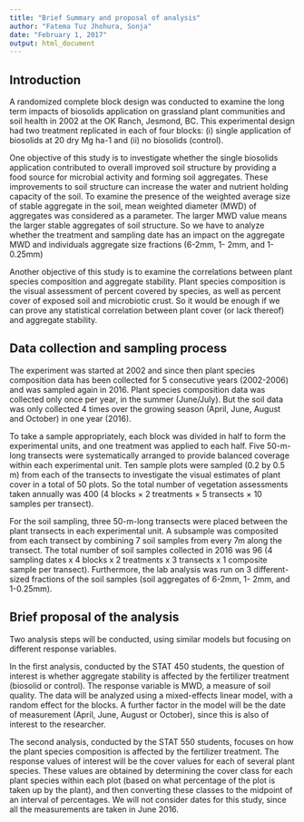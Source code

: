 ```yaml
---
title: "Brief Summary and proposal of analysis"
author: "Fatema Tuz Jhohura, Sonja"
date: "February 1, 2017"
output: html_document
---
```


## Introduction

A randomized complete block design was conducted to examine the long term impacts of biosolids application on grassland plant communities and soil health in 2002 at the OK Ranch, Jesmond, BC. This experimental design had two treatment replicated in each of four blocks: (i) single application of biosolids at 20 dry Mg ha-1 and (ii) no biosolids (control). 

One objective of this study is to investigate whether the single biosolids application contributed to overall improved soil structure by providing a food source for microbial activity and forming soil aggregates. These improvements to soil structure can increase the water and nutrient holding capacity of the soil. To examine the presence of the weighted average size of stable aggregate in the soil, mean weighted diameter (MWD) of aggregates was considered as a parameter. The larger MWD value means the larger stable aggregates of soil structure. So we have to analyze whether the treatment and sampling date has an impact on the aggregate MWD and individuals aggregate size fractions (6-2mm, 1- 2mm, and 1-0.25mm)

Another objective of this study is to examine the correlations between plant species composition and aggregate stability. Plant species composition is the visual assessment of percent covered by species, as well as percent cover of exposed soil and microbiotic crust. So it would be enough if we can prove any statistical correlation between plant cover (or lack thereof) and aggregate stability.


## Data collection and sampling process

The experiment was started at 2002 and since then plant species composition data has been collected for 5 consecutive years (2002-2006) and was sampled again in 2016. Plant species composition data was collected only once per year, in the summer (June/July). But the soil data was only collected 4 times over the growing season (April, June, August and October) in one year (2016).

To take a sample appropriately, each block was divided in half to form the experimental units, and one treatment was applied to each half. Five 50-m-long transects were systematically arranged to provide balanced coverage within each experimental unit. Ten sample plots were sampled (0.2 by 0.5 m) from each of the transects to investigate the visual estimates of plant cover in a total of 50 plots. So the total number of vegetation assessments taken annually was 400 (4 blocks × 2 treatments × 5 transects × 10 samples per transect).

For the soil sampling, three 50-m-long transects were placed between the plant transects in each experimental unit. A subsample was composited from each transect by combining 7 soil samples from every 7m along the transect. The total number of soil samples collected in 2016 was 96 (4 sampling dates x 4 blocks x 2 treatments x 3 transects x 1 composite sample per transect). Furthermore, the lab analysis was run on 3 different-sized fractions of the soil samples (soil aggregates of 6-2mm, 1- 2mm, and 1-0.25mm).

## Brief proposal of the analysis

Two analysis steps will be conducted, using similar models but focusing on different response variables.

In the first analysis, conducted by the STAT 450 students, the question of interest is whether aggregate stability is affected by the fertilizer treatment (biosolid or control). The response variable is MWD, a measure of soil quality. The data will be analyzed using a mixed-effects linear model, with a random effect for the blocks. A further factor in the model will be the date of measurement (April, June, August or October), since this is also of interest to the researcher.

The second analysis, conducted by the STAT 550 students, focuses on how the plant species composition is affected by the fertilizer treatment. The response values of interest will be the cover values for each of several plant species. These values are obtained by determining the cover class for each plant species within each plot (based on what percentage of the plot is taken up by the plant), and then converting these classes to the midpoint of an interval of percentages. We will not consider dates for this study, since all the measurements are taken in June 2016.
